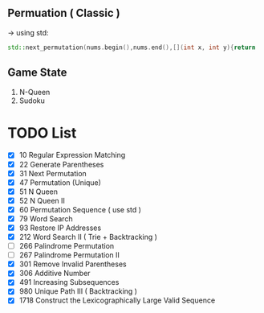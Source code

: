 ## Permuation ( Classic )

-> using std:
```cpp
std::next_permutation(nums.begin(),nums.end(),[](int x, int y){return  x<=y ; });
```

## Game State
1. N-Queen   
2. Sudoku   


# TODO List
- [x] 10   Regular Expression Matching
- [x] 22   Generate Parentheses
- [x] 31   Next Permutation
- [x] 47   Permutation (Unique)
- [x] 51   N Queen
- [x] 52   N Queen II
- [x] 60   Permutation Sequence ( use std )
- [x] 79   Word Search
- [x] 93   Restore IP Addresses 
- [x] 212  Word Search II ( Trie + Backtracking )
- [ ] 266  Palindrome Permutation 
- [ ] 267  Palindrome Permutation II
- [x] 301  Remove Invalid Parentheses
- [x] 306  Additive Number
- [x] 491  Increasing Subsequences
- [x] 980  Unique Path III ( Backtracking )
- [x] 1718 Construct the Lexicographically Large Valid Sequence